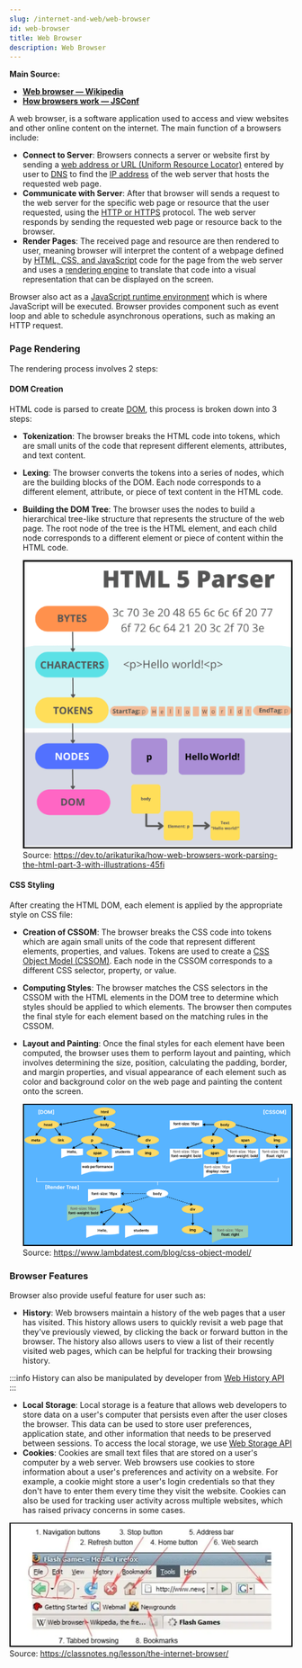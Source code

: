```yaml
---
slug: /internet-and-web/web-browser
id: web-browser
title: Web Browser
description: Web Browser
---
```


**Main Source:**

- **[Web browser — Wikipedia](https://en.wikipedia.org/wiki/Web_browser)**
- **[How browsers work — JSConf](https://youtu.be/0IsQqJ7pwhw)**

A web browser, is a software application used to access and view websites and other online content on the internet. The main function of a browsers include:

- **Connect to Server**: Browsers connects a server or website first by sending a [web address or URL (Uniform Resource Locator)](/internet-and-web/web-url) entered by user to [DNS](/computer-networking/dns) to find the [IP address](/computer-networking/ip-address) of the web server that hosts the requested web page.
- **Communicate with Server**: After that browser will sends a request to the web server for the specific web page or resource that the user requested, using the [HTTP or HTTPS](/computer-networking/http-https) protocol. The web server responds by sending the requested web page or resource back to the browser.
- **Render Pages**: The received page and resource are then rendered to user, meaning browser will interpret the content of a webpage defined by [HTML, CSS, and JavaScript](/internet-and-web/javascript#html--css--javascript) code for the page from the web server and uses a [rendering engine](/internet-and-web/javascript#v8-javascript-engine) to translate that code into a visual representation that can be displayed on the screen.

Browser also act as a [JavaScript runtime environment](/internet-and-web/javascript#javascript-run-time-environment) which is where JavaScript will be executed. Browser provides component such as event loop and able to schedule asynchronous operations, such as making an HTTP request.

### Page Rendering

The rendering process involves 2 steps:

#### DOM Creation

HTML code is parsed to create [DOM](/internet-and-web/html#html-dom), this process is broken down into 3 steps:

- **Tokenization**: The browser breaks the HTML code into tokens, which are small units of the code that represent different elements, attributes, and text content.
- **Lexing**: The browser converts the tokens into a series of nodes, which are the building blocks of the DOM. Each node corresponds to a different element, attribute, or piece of text content in the HTML code.
- **Building the DOM Tree**: The browser uses the nodes to build a hierarchical tree-like structure that represents the structure of the web page. The root node of the tree is the HTML element, and each child node corresponds to a different element or piece of content within the HTML code.

  ![HTML parsing process including](./html-parsing.png)  
  Source: https://dev.to/arikaturika/how-web-browsers-work-parsing-the-html-part-3-with-illustrations-45fi

#### CSS Styling

After creating the HTML DOM, each element is applied by the appropriate style on CSS file:

- **Creation of CSSOM**: The browser breaks the CSS code into tokens which are again small units of the code that represent different elements, properties, and values. Tokens are used to create a [CSS Object Model (CSSOM)](/internet-and-web/css#cssom). Each node in the CSSOM corresponds to a different CSS selector, property, or value.
- **Computing Styles**: The browser matches the CSS selectors in the CSSOM with the HTML elements in the DOM tree to determine which styles should be applied to which elements. The browser then computes the final style for each element based on the matching rules in the CSSOM.
- **Layout and Painting**: Once the final styles for each element have been computed, the browser uses them to perform layout and painting, which involves determining the size, position, calculating the padding, border, and margin properties, and visual appearance of each element such as color and background color on the web page and painting the content onto the screen.

  ![Render tree combining DOM and CSSOM](./render-tree.png)
  Source: https://www.lambdatest.com/blog/css-object-model/

### Browser Features

Browser also provide useful feature for user such as:

- **History**: Web browsers maintain a history of the web pages that a user has visited. This history allows users to quickly revisit a web page that they've previously viewed, by clicking the back or forward button in the browser. The history also allows users to view a list of their recently visited web pages, which can be helpful for tracking their browsing history.

 :::info
  History can also be manipulated by developer from [Web History API](https://www.w3schools.com/js/js_api_history.asp)
 :::

- **Local Storage**: Local storage is a feature that allows web developers to store data on a user's computer that persists even after the user closes the browser. This data can be used to store user preferences, application state, and other information that needs to be preserved between sessions. To access the local storage, we use [Web Storage API](https://www.w3schools.com/js/js_api_web_storage.asp)
- **Cookies**: Cookies are small text files that are stored on a user's computer by a web server. Web browsers use cookies to store information about a user's preferences and activity on a website. For example, a cookie might store a user's login credentials so that they don't have to enter them every time they visit the website. Cookies can also be used for tracking user activity across multiple websites, which has raised privacy concerns in some cases.

![Browser features such as navigation, web search, refresh button, bookmarks, address bar](./browser-features.png)  
Source: https://classnotes.ng/lesson/the-internet-browser/
